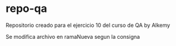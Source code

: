 # repo-qa
Repositorio creado para el ejercicio 10 del curso de QA by Alkemy


Se modifica archivo en ramaNueva segun la consigna